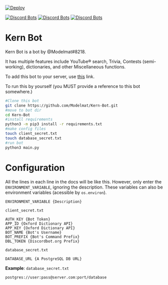 [![Deploy](https://www.herokucdn.com/deploy/button.svg)](https://heroku.com/deploy)

[![Discord Bots](https://discordbots.org/api/widget/status/380598116488970261.svg)](https://discordbots.org/bot/380598116488970261) [![Discord Bots](https://discordbots.org/api/widget/lib/380598116488970261.svg?noavatar=true)](https://discordbots.org/bot/380598116488970261) [![Discord Bots](https://discordbots.org/api/widget/upvotes/380598116488970261.svg?noavatar=true)](https://discordbots.org/bot/380598116488970261)

# Kern Bot

Kern Bot is a bot by @Modelmat#8218.

It has multiple features include YouTube® search, Trivia, Contests (semi-working), dictionaries, and other Miscellaneous functions.

To add this bot to your server, use [this](https://discordapp.com/oauth2/authorize?client_id=380598116488970261&scope=bot) link.


To run this by yourself (you MUST provide a reference to this bot somewhere.)
```bash
#Clone this bot
git clone https://github.com/Modelmat/Kern-Bot.git
#move to bot dir
cd Kern-Bot
#install requirements
python3 -m pip3 install -r requirements.txt
#make config files
touch client_secret.txt
touch database_secret.txt
#run bot
python3 main.py
```

# Configuration
All the lines in each line in the docs will be like this. However, only enter the `ENVIRONMENT_VARIABLE`, ignoring the description. These variables can also be environment variables (acessible by `os.environ`).
```
ENVIRONMENT_VARIABLE {Description}
```


`client_secret.txt`
```
AUTH_KEY {Bot Token}
APP_ID {Oxford Dictionary API}
APP_KEY {Oxford Dictionary API}
BOT_NAME {Bot's Username}
BOT_PREFIX {Bot's Command Prefix}
DBL_TOKEN {Discordbot.org Prefix}
```
`database_secret.txt`
```
DATABASE_URL {A PostgreSQL DB URL}
```

**Example**:
`database_secret.txt`
```
postgres://user:pass@server.com:port/database
```
